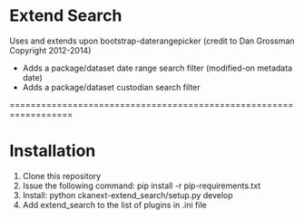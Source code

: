 Extend Search
==================================================================
Uses and extends upon bootstrap-daterangepicker
(credit to Dan Grossman Copyright 2012-2014)

- Adds a package/dataset date range search filter (modified-on metadata date)
- Adds a package/dataset custodian search filter

==================================================================

<h1>Installation</h1>
<ol>
<li>Clone this repository</li>
<li>Issue the following command: pip install -r pip-requirements.txt</li>
<li>Install: python ckanext-extend_search/setup.py develop</li>
<li>Add extend_search to the list of plugins in .ini file</li>
</ol>
